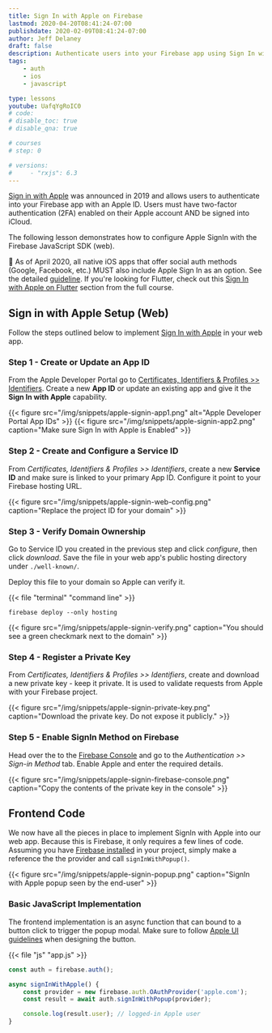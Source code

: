```yaml
---
title: Sign In with Apple on Firebase
lastmod: 2020-04-20T08:41:24-07:00
publishdate: 2020-02-09T08:41:24-07:00
author: Jeff Delaney
draft: false
description: Authenticate users into your Firebase app using Sign In with Apple on the web
tags: 
    - auth
    - ios
    - javascript

type: lessons
youtube: UafqYgRoIC0
# code: 
# disable_toc: true
# disable_qna: true

# courses
# step: 0

# versions: 
#     - "rxjs": 6.3
---
```


[Sign in with Apple](https://developer.apple.com/videos/play/wwdc2019/706/) was announced in 2019 and allows users to authenticate into your Firebase app with an Apple ID. Users must have two-factor authentication (2FA) enabled on their Apple account AND be signed into iCloud. 



The following lesson demonstrates how to configure Apple SignIn with the Firebase JavaScript SDK (web). 

🚨 As of April 2020, all native iOS apps that offer social auth methods (Google, Facebook, etc.) MUST also include Apple Sign In as an option. See the detailed [guideline](https://developer.apple.com/app-store/review/guidelines/#sign-in-with-apple). If you're looking for Flutter, check out this [Sign In with Apple on Flutter](/courses/flutter-firebase/project-auth-apple-signin) section from the full course. 


## Sign in with Apple Setup (Web)

Follow the steps outlined below to implement [Sign In with Apple](https://developer.apple.com/sign-in-with-apple/) in your web app. 

### Step 1 - Create or Update an App ID

From the Apple Developer Portal go to [Certificates, Identifiers & Profiles >> Identifiers](https://help.apple.com/developer-account/#/devcdfbb56a3). Create a new **App ID** or update an existing app and give it the  **Sign In with Apple** capability. 

{{< figure src="/img/snippets/apple-signin-app1.png" alt="Apple Developer Portal App IDs" >}}
{{< figure src="/img/snippets/apple-signin-app2.png" caption="Make sure Sign In with Apple is Enabled" >}}

### Step 2 - Create and Configure a Service ID


From *Certificates, Identifiers & Profiles >> Identifiers*, create a new **Service ID** and make sure is linked to your primary App ID. Configure it point to your Firebase hosting URL. 

{{< figure src="/img/snippets/apple-signin-web-config.png" caption="Replace the project ID for your domain" >}}


### Step 3 - Verify Domain Ownership

Go to Service ID you created in the previous step and click *configure*, then click *download*. Save the file in your web app's public hosting directory under `./well-known/`. 

Deploy this file to your domain so Apple can verify it. 

{{< file "terminal" "command line" >}}
```text
firebase deploy --only hosting
```

{{< figure src="/img/snippets/apple-signin-verify.png" caption="You should see a green checkmark next to the domain" >}}

### Step 4 - Register a Private Key

From *Certificates, Identifiers & Profiles >> Identifiers*, create and download a new private key - keep it private. It is used to validate requests from Apple with your Firebase project. 

{{< figure src="/img/snippets/apple-signin-private-key.png" caption="Download the private key. Do not expose it publicly." >}}


### Step 5 - Enable SignIn Method on Firebase

Head over the to the [Firebase Console](https://console.firebase.google.com/) and go to the *Authentication >> Sign-in Method* tab. Enable Apple and enter the required details.  

{{< figure src="/img/snippets/apple-signin-firebase-console.png" caption="Copy the contents of the private key in the console" >}}


## Frontend Code

We now have all the pieces in place to implement SignIn with Apple into our web app. Because this is Firebase, it only requires a few lines of code. Assuming you have [Firebase installed](/snippets/install-angularfire/) in your project, simply make a reference the the provider and call `signInWithPopup()`.

{{< figure src="/img/snippets/apple-signin-popup.png" caption="SignIn with Apple popup seen by the end-user" >}}

### Basic JavaScript Implementation

The frontend implementation is an async function that can bound to a button click to trigger the popup modal. Make sure to follow [Apple UI guidelines](https://developer.apple.com/design/human-interface-guidelines/sign-in-with-apple/overview/) when designing the button. 

{{< file "js" "app.js" >}}
```js
const auth = firebase.auth();

async signInWithApple() {
    const provider = new firebase.auth.OAuthProvider('apple.com');
    const result = await auth.signInWithPopup(provider);

    console.log(result.user); // logged-in Apple user
}
```
